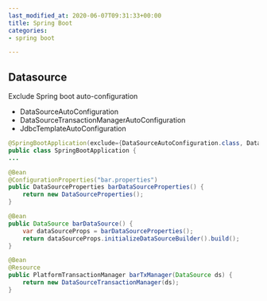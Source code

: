 ```yaml
---
last_modified_at: 2020-06-07T09:31:33+00:00
title: Spring Boot
categories:
- spring boot

---
```

## Datasource

Exclude Spring boot auto-configuration

* DataSourceAutoConfiguration
* DataSourceTransactionManagerAutoConfiguration
* JdbcTemplateAutoConfiguration

```java
@SpringBootApplication(exclude={DataSourceAutoConfiguration.class, DataSourceTransactionManagerAutoConfiguration.class, JdbcTemplateAutoConfiguration.class})
public class SpringBootApplication {
...

@Bean
@ConfigurationProperties("bar.properties")
public DataSourceProperties barDataSourceProperties() {
    return new DataSourceProperties();
}

@Bean
public DataSource barDataSource() {
    var dataSourceProps = barDataSourceProperties();
    return dataSourceProps.initializeDataSourceBuilder().build();
}

@Bean
@Resource
public PlatformTransactionManager barTxManager(DataSource ds) {
    return new DataSourceTransactionManager(ds);
}
```